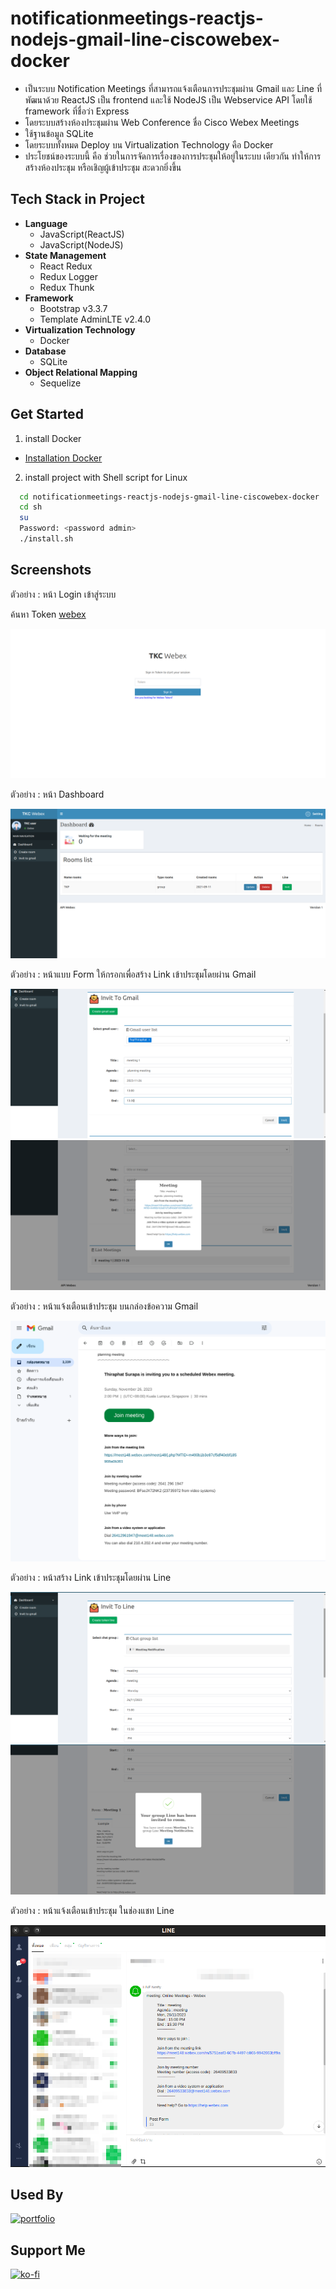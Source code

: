 # notificationmeetings-reactjs-nodejs-gmail-line-ciscowebex-docker

- เป็นระบบ Notification Meetings ที่สามารถแจ้งเตือนการประชุมผ่าน Gmail และ Line  ที่พัฒนาด้วย ReactJS เป็น frontend และใช้ NodeJS เป็น Webservice API โดยใช้ framework ที่ชื่อว่า Express 
- โดยระบบสร้างห้องประชุมผ่าน Web Conference ชื่อ Cisco Webex Meetings
- ใช้ฐานข้อมูล SQLite 
- โดยระบบทั้งหมด Deploy บน Virtualization Technology คือ Docker
- ประโยชน์ของระบบนี้ คือ ช่วยในการจัดการเรื่องของการประชุมให้อยู่ในระบบ เดียวกัน ทำให้การสร้างห้องประชุม หรือเชิญผู้เข้าประชุม สะดวกยิ่งขึ้น

## Tech Stack in Project 

- **Language**
    - JavaScript(ReactJS)
    - JavaScript(NodeJS)
- **State Management**
    - React Redux
    - Redux Logger
    - Redux Thunk
- **Framework**
    - Bootstrap v3.3.7 
    - Template AdminLTE v2.4.0
- **Virtualization Technology**
    - Docker
- **Database**
    - SQLite
- **Object Relational Mapping**
    - Sequelize

## Get Started
1. install Docker
- [Installation Docker](https://docs.docker.com/engine/install/)

2. install project with Shell script for Linux

```bash
  cd notificationmeetings-reactjs-nodejs-gmail-line-ciscowebex-docker
  cd sh
  su
  Password: <password admin>
  ./install.sh 
```

## Screenshots

ตัวอย่าง : หน้า Login เข้าสู่ระบบ

ค้นหา Token [webex](https://developer.webex.com/docs/getting-started)

![App Screenshot](./screenshots/login.png)

ตัวอย่าง : หน้า Dashboard

![App Screenshot](./screenshots/main.png)

ตัวอย่าง : หน้าแบบ Form ให้กรอกเพื่อสร้าง Link เข้าประชุมโดยผ่าน Gmail 

![App Screenshot](./screenshots/invit_to_gmail.png)
![App Screenshot](./screenshots/detail_invit_to_gmail.png)

ตัวอย่าง : หน้าแจ้งเตือนเข้าประชุม บนกล่องข้อความ Gmail

![App Screenshot](./screenshots/gmail.png)

ตัวอย่าง : หน้าสร้าง Link เข้าประชุมโดยผ่าน Line

![App Screenshot](./screenshots/invit_to_line.png)
![App Screenshot](./screenshots/detail_invit_to_line2.png)

ตัวอย่าง : หน้าแจ้งเตือนเข้าประชุม ในช่องแชท Line

![App Screenshot](./screenshots/line.png)

## Used By
[![portfolio](https://img.shields.io/badge/my_portfolio-000?style=for-the-badge&logo=ko-fi&logoColor=white)](https://github.com/TopThiraphat)

## Support Me
[![ko-fi](https://ko-fi.com/img/githubbutton_sm.svg)](https://ko-fi.com/R5R0RDJVK)














